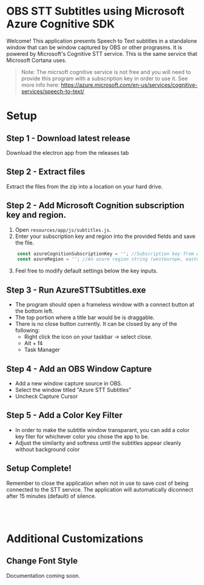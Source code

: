 # OBS STT Subtitles using Microsoft Azure Cognitive SDK

Welcome! This application presents Speech to Text subtitles in a standalone window that can be window captured by OBS or other prograsms. It is powered by Microsoft's Cognitive STT service. This is the same service that Microsoft Cortana uses.

> Note: The micrsoft cognitive service is not free and you will need to provide this program with a subscription key in order to use it. See more info here: https://azure.microsoft.com/en-us/services/cognitive-services/speech-to-text/

# Setup

## Step 1 - Download latest release

Download the electron app from the releases tab

## Step 2 - Extract files

Extract the files from the zip into a location on your hard drive.

## Step 2 - Add Microsoft Cognition subscription key and region.

1. Open `resources/app/js/subtitles.js`.
2. Enter your subscription key and region into the provided fields and save the file.

```javascript
    const azureCognitionSubscriptionKey = ''; //Subscription key from Azure Cognitive Services
    const azureRegion = ''; //An azure region string (westeurope, eastus, etc)
```

3. Feel free to modify default settings below the key inputs.

## Step 3 - Run AzureSTTSubtitles.exe

 - The program should open a frameless window with a connect button at the bottom left.
 - The top portion where a title bar would be is draggable.
 - There is no close button currently. It can be closed by any of the following:
    - Right click the icon on your taskbar -> select close.
    - Alt + f4
    - Task Manager

## Step 4 - Add an OBS Window Capture

- Add a new window capture source in OBS.
- Select the window titled "Azure STT Subtitles"
- Uncheck Capture Cursor

## Step 5 - Add a Color Key Filter

- In order to make the subtitle window transparant, you can add a color key filer for whichever color you chose the app to be.
- Adjust the similarity and softness until the subtitles appear cleanly without background color

## Setup Complete!

Remember to close the application when not in use to save cost of being connected to the STT service. The application will automatically diconnect after 15 minutes (default) of silence.



<br><br>
# Additional Customizations

## Change Font Style

Documentation coming soon.
